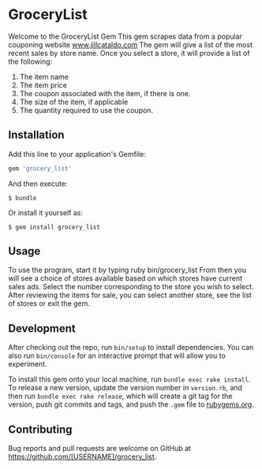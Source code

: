 # GroceryList

Welcome to the GroceryList Gem
This gem scrapes data from a popular couponing website www.jillcataldo.com
The gem will give a list of the most recent sales by store name.
Once you select a store, it will provide a list of the following:

1. The item name
2. The item price
3. The coupon associated with the item, if there is one.
4. The size of the item, if applicable
5. The quantity required to use the coupon.

## Installation

Add this line to your application's Gemfile:

```ruby
gem 'grocery_list'
```

And then execute:

    $ bundle

Or install it yourself as:

    $ gem install grocery_list

## Usage

To use the program, start it by typing ruby bin/grocery_list
From then you will see a choice of stores available based on which stores have current sales ads.
Select the number corresponding to the store you wish to select.
After reviewing the items for sale, you can select another store, see the list of stores or exit the gem.

## Development

After checking out the repo, run `bin/setup` to install dependencies. You can also run `bin/console` for an interactive prompt that will allow you to experiment.

To install this gem onto your local machine, run `bundle exec rake install`. To release a new version, update the version number in `version.rb`, and then run `bundle exec rake release`, which will create a git tag for the version, push git commits and tags, and push the `.gem` file to [rubygems.org](https://rubygems.org).

## Contributing

Bug reports and pull requests are welcome on GitHub at https://github.com/[USERNAME]/grocery_list.
